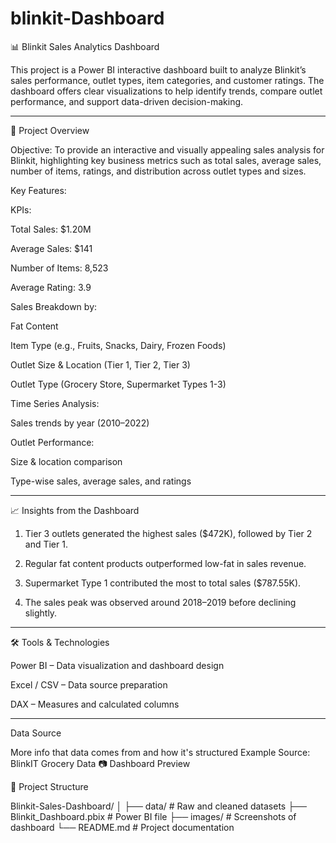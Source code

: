 # blinkit-Dashboard  
📊 Blinkit Sales Analytics Dashboard

This project is a Power BI interactive dashboard built to analyze Blinkit’s sales performance, outlet types, item categories, and customer ratings. The dashboard offers clear visualizations to help identify trends, compare outlet performance, and support data-driven decision-making.


---

🚀 Project Overview

Objective:
To provide an interactive and visually appealing sales analysis for Blinkit, highlighting key business metrics such as total sales, average sales, number of items, ratings, and distribution across outlet types and sizes.

Key Features:

KPIs:

Total Sales: $1.20M

Average Sales: $141

Number of Items: 8,523

Average Rating: 3.9


Sales Breakdown by:

Fat Content

Item Type (e.g., Fruits, Snacks, Dairy, Frozen Foods)

Outlet Size & Location (Tier 1, Tier 2, Tier 3)

Outlet Type (Grocery Store, Supermarket Types 1-3)


Time Series Analysis:

Sales trends by year (2010–2022)


Outlet Performance:

Size & location comparison

Type-wise sales, average sales, and ratings

---

📈 Insights from the Dashboard

1. Tier 3 outlets generated the highest sales ($472K), followed by Tier 2 and Tier 1.


2. Regular fat content products outperformed low-fat in sales revenue.


3. Supermarket Type 1 contributed the most to total sales ($787.55K).


4. The sales peak was observed around 2018–2019 before declining slightly.

---

🛠 Tools & Technologies

Power BI – Data visualization and dashboard design

Excel / CSV – Data source preparation

DAX – Measures and calculated columns

---
Data Source

More info that data comes from and how it's structured
Example
Source: BlinkIT Grocery Data
📷 Dashboard Preview


  📂 Project Structure

Blinkit-Sales-Dashboard/
│
├── data/               # Raw and cleaned datasets
├── Blinkit_Dashboard.pbix   # Power BI file
├── images/             # Screenshots of dashboard
└── README.md           # Project documentation
